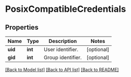 # PosixCompatibleCredentials

## Properties
Name | Type | Description | Notes
------------ | ------------- | ------------- | -------------
**uid** | **int** | User identifier. | [optional] 
**gid** | **int** | Group identifier. | [optional] 

[[Back to Model list]](../README.md#documentation-for-models) [[Back to API list]](../README.md#documentation-for-api-endpoints) [[Back to README]](../README.md)

